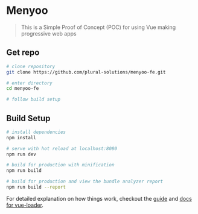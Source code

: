 # Menyoo

> This is a Simple Proof of Concept (POC) for using Vue making progressive web apps

## Get repo

``` bash
# clone repository
git clone https://github.com/plural-solutions/menyoo-fe.git 

# enter directory
cd menyoo-fe

# follow build setup
```

## Build Setup

``` bash
# install dependencies
npm install

# serve with hot reload at localhost:8080
npm run dev

# build for production with minification
npm run build

# build for production and view the bundle analyzer report
npm run build --report
```

For detailed explanation on how things work, checkout the [guide](http://vuejs-templates.github.io/webpack/) and [docs for vue-loader](http://vuejs.github.io/vue-loader).
